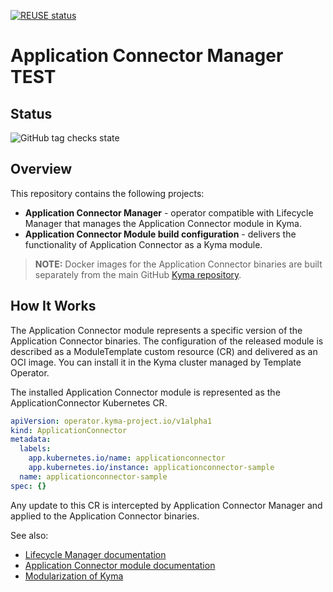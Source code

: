 [![REUSE status](https://api.reuse.software/badge/github.com/kyma-project/application-connector-manager)](https://api.reuse.software/info/github.com/kyma-project/application-connector-manager)

# Application Connector Manager TEST

## Status

![GitHub tag checks state](https://img.shields.io/github/checks-status/kyma-project/application-connector-manager/main?label=application-connector-operator&link=https%3A%2F%2Fgithub.com%2Fkyma-project%2Fapplication-connector-manager%2Fcommits%2Fmain)

## Overview

This repository contains the following projects:

- **Application Connector Manager** - operator compatible with Lifecycle Manager that manages the Application Connector module in Kyma.
- **Application Connector Module build configuration** - delivers the functionality of Application Connector as a Kyma module.

> **NOTE:** Docker images for the Application Connector binaries are built separately from the main GitHub [Kyma repository](https://github.com/kyma-project/kyma/).
 
## How It Works 
 
The Application Connector module represents a specific version of the Application Connector binaries.
The configuration of the released module is described as a ModuleTemplate custom resource (CR) and delivered as an OCI image.
You can install it in the Kyma cluster managed by Template Operator.

The installed Application Connector module is represented as the ApplicationConnector Kubernetes CR.

```yaml
apiVersion: operator.kyma-project.io/v1alpha1
kind: ApplicationConnector
metadata:
  labels:
    app.kubernetes.io/name: applicationconnector
    app.kubernetes.io/instance: applicationconnector-sample
  name: applicationconnector-sample
spec: {}
```

Any update to this CR is intercepted by Application Connector Manager and applied to the Application Connector binaries.

See also:
- [Lifecycle Manager documentation](https://github.com/kyma-project/lifecycle-manager#lifecycle-manager)
- [Application Connector module documentation](docs/user/README.md) 
- [Modularization of Kyma](https://kyma-project.io/#/?id=kyma-modules)
